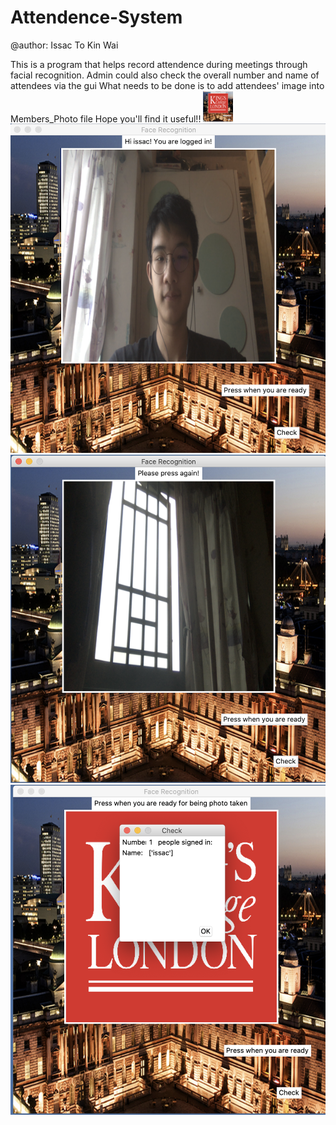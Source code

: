 # Attendence-System
@author: Issac To Kin Wai



This is a program that helps record attendence during meetings through facial recognition.
Admin could also check the overall number and name of attendees via the gui 
What needs to be done is to add attendees' image into Members_Photo file
Hope you'll find it useful!!
<img src="https://github.com/issacto/Attendence-System/blob/master/Images/Menu.png" width="48">
![image](https://github.com/issacto/Attendence-System/blob/master/Images/Members%20taken.png)
![image](https://github.com/issacto/Attendence-System/blob/master/Images/Noone%20spotted.png)
![image](https://github.com/issacto/Attendence-System/blob/master/Images/people%20signed%20in.png)

